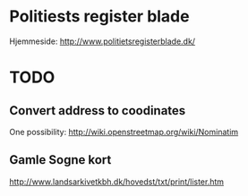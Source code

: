 # Politiests register blade

Hjemmeside: http://www.politietsregisterblade.dk/

# TODO

## Convert address to coodinates
One possibility:
http://wiki.openstreetmap.org/wiki/Nominatim


## Gamle Sogne kort
http://www.landsarkivetkbh.dk/hovedst/txt/print/lister.htm
